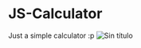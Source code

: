 # JS-Calculator
Just a simple calculator :p
![Sin título](https://github.com/user-attachments/assets/e2526088-5d36-4f61-8ae5-b58a40be3ae8)
